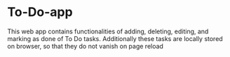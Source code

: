 # To-Do-app
This web app contains functionalities of adding, deleting, editing, and marking as done of To Do tasks. Additionally these tasks are locally stored on browser, so that they do not vanish on page reload 
